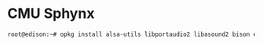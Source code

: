 # CMU Sphynx

```sh
root@edison:~# opkg install alsa-utils libportaudio2 libasound2 bison espeak alsa-lib-dev alsa-utils-dev alsa-dev python-numpy
```